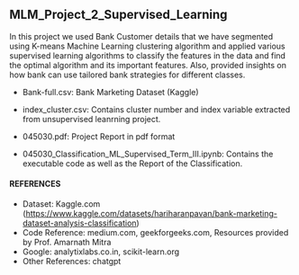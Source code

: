 ## MLM_Project_2_Supervised_Learning

In this project we used Bank Customer details that we have segmented using K-means Machine Learning clustering algorithm and applied various supervised learning algorithms to classify the features in the data and find the optimal algorithm and its important features. Also, provided insights on how bank can use tailored bank strategies for different classes.

- Bank-full.csv: Bank Marketing Dataset (Kaggle)

- index_cluster.csv: Contains cluster number and index variable extracted from unsupervised leanrning project.

- 045030.pdf: Project Report in pdf format

- 045030_Classification_ML_Supervised_Term_III.ipynb: Contains the executable code as well as the Report of the Classification.

#### REFERENCES

- Dataset: Kaggle.com (https://www.kaggle.com/datasets/hariharanpavan/bank-marketing-dataset-analysis-classification)
- Code Reference: medium.com, geekforgeeks.com, Resources provided by Prof. Amarnath Mitra  
- Google: analytixlabs.co.in, scikit-learn.org
- Other References: chatgpt

